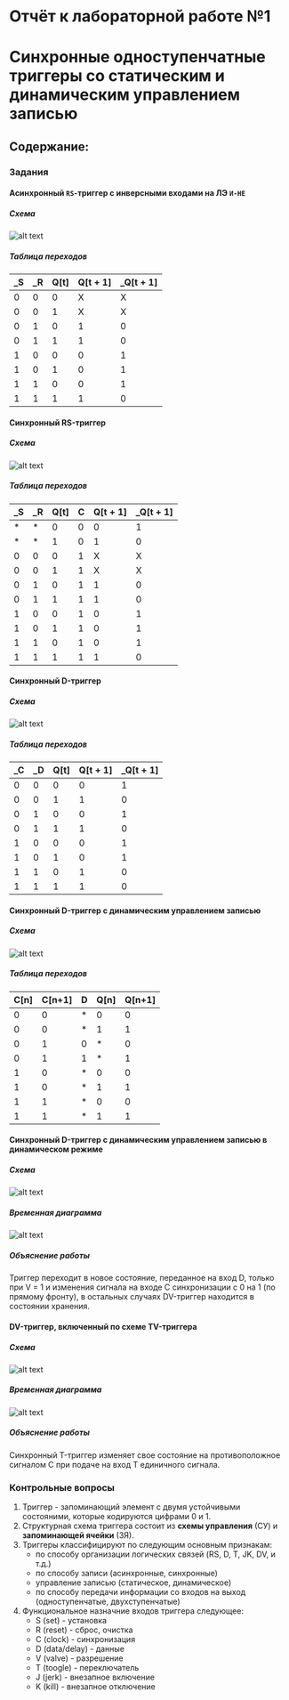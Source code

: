 # Отчёт к лабораторной работе №1

# Синхронные одноступенчатные триггеры со статическим и динамическим управлением записью

## Содержание:

### Задания

#### Асинхронный `RS`-триггер с инверсными входами на ЛЭ `И-НЕ`

##### Схема

![alt text](ASYNC-RS-NAND.png)

##### Таблица переходов

| \_S | \_R | Q[t] | Q[t + 1] | \_Q[t + 1] |
| --- | --- | ---- | -------- | ---------- |
| 0   | 0   | 0    | X        | X          |
| 0   | 0   | 1    | X        | X          |
| 0   | 1   | 0    | 1        | 0          |
| 0   | 1   | 1    | 1        | 0          |
| 1   | 0   | 0    | 0        | 1          |
| 1   | 0   | 1    | 0        | 1          |
| 1   | 1   | 0    | 0        | 1          |
| 1   | 1   | 1    | 1        | 0          |

#### Синхронный RS-триггер

##### Схема

![alt text](SYNC-RS-NAND.png)

##### Таблица переходов

| \_S | \_R | Q[t] | C   | Q[t + 1] | \_Q[t + 1] |
| --- | --- | ---- | --- | -------- | ---------- |
| \*  | \*  | 0    | 0   | 0        | 1          |
| \*  | \*  | 1    | 0   | 1        | 0          |
| 0   | 0   | 0    | 1   | X        | X          |
| 0   | 0   | 1    | 1   | X        | X          |
| 0   | 1   | 0    | 1   | 1        | 0          |
| 0   | 1   | 1    | 1   | 1        | 0          |
| 1   | 0   | 0    | 1   | 0        | 1          |
| 1   | 0   | 1    | 1   | 0        | 1          |
| 1   | 1   | 0    | 1   | 0        | 1          |
| 1   | 1   | 1    | 1   | 1        | 0          |

#### Синхронный D-триггер

##### Схема

![alt text](STATIC-D-NAND.png)

##### Таблица переходов

| \_C | \_D | Q[t] | Q[t + 1] | \_Q[t + 1] |
| --- | --- | ---- | -------- | ---------- |
| 0   | 0   | 0    | 0        | 1          |
| 0   | 0   | 1    | 1        | 0          |
| 0   | 1   | 0    | 0        | 1          |
| 0   | 1   | 1    | 1        | 0          |
| 1   | 0   | 0    | 0        | 1          |
| 1   | 0   | 1    | 0        | 1          |
| 1   | 1   | 0    | 1        | 0          |
| 1   | 1   | 1    | 1        | 0          |

#### Синхронный D-триггер с динамическим управлением записью

##### Схема

![alt text](DYNAMIC-D.png)

##### Таблица переходов

| C[n] | C[n+1] | D   | Q[n] | Q[n+1] |
| ---- | ------ | --- | ---- | ------ |
| 0    | 0      | \*  | 0    | 0      |
| 0    | 0      | \*  | 1    | 1      |
| 0    | 1      | 0   | \*   | 0      |
| 0    | 1      | 1   | \*   | 1      |
| 1    | 0      | \*  | 0    | 0      |
| 1    | 0      | \*  | 1    | 1      |
| 1    | 1      | \*  | 0    | 0      |
| 1    | 1      | \*  | 1    | 1      |

#### Синхронный D-триггер с динамическим управлением записью в динамическом режиме

##### Схема

![alt text](SYNC-DV.png)

##### Временная диаграмма

![alt text](TIME-DIAGRAM-SYNC-DV.png)

##### Объяснение работы

Триггер переходит в новое состояние, переданное на вход D, только при V = 1 и изменения сигнала на входе C синхронизации с 0 на 1 (по прямому фронту), в остальных случаях DV-триггер находится в состоянии хранения.

#### DV-триггер, включенный по схеме TV-триггера

##### Схема

![alt text](STATIC-TV.png)

##### Временная диаграмма

![alt text](TIME-DIAGRAM-STATIC-TV.png)

##### Объяснение работы

Синхронный T-триггер изменяет свое состояние на противоположное сигналом C при подаче на вход T единичного сигнала.

### Контрольные вопросы

1. Триггер - запоминающий элемент с двумя устойчивыми состояними, которые кодируются цифрами 0 и 1.
2. Структурная схема триггера состоит из **схемы управления** (СУ) и **запоминающей ячейки** (ЗЯ).
3. Триггеры классифицируют по следующим основным признакам:
   - по способу организации логических связей (RS, D, T, JK, DV, и т.д.)
   - по способу записи (асинхронные, синхронные)
   - управление записью (статическое, динамическое)
   - по способу передачи информации со входов на выход (одноступенчатые, двухступенчатые)
4. Функциональное назначние входов триггера следующее:
   - S (set) - установка
   - R (reset) - сброс, очистка
   - C (clock) - синхронизация
   - D (data/delay) - данные
   - V (valve) - разрешение
   - T (toogle) - переключатель
   - J (jerk) - внезапное включение
   - K (kill) - внезапное отключение
